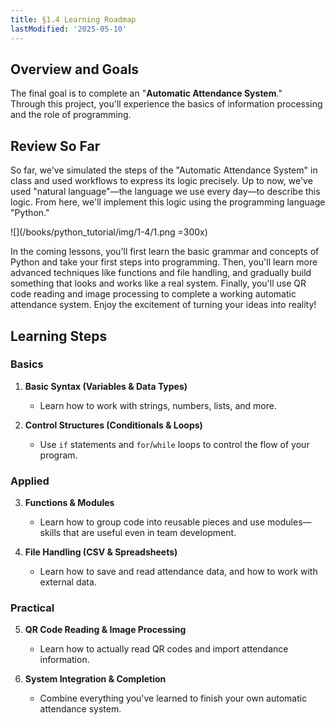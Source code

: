 ```yaml
---
title: §1.4 Learning Roadmap
lastModified: '2025-05-10'
---
```


## Overview and Goals

The final goal is to complete an "**Automatic Attendance System**."  
Through this project, you'll experience the basics of information processing and the role of programming.

## Review So Far

So far, we've simulated the steps of the "Automatic Attendance System" in class and used workflows to express its logic precisely. Up to now, we've used "natural language"—the language we use every day—to describe this logic. From here, we'll implement this logic using the programming language "Python."

![](/books/python_tutorial/img/1-4/1.png =300x)

In the coming lessons, you'll first learn the basic grammar and concepts of Python and take your first steps into programming. Then, you'll learn more advanced techniques like functions and file handling, and gradually build something that looks and works like a real system. Finally, you'll use QR code reading and image processing to complete a working automatic attendance system. Enjoy the excitement of turning your ideas into reality!

## Learning Steps

### Basics

1. **Basic Syntax (Variables & Data Types)**

    - Learn how to work with strings, numbers, lists, and more.

2. **Control Structures (Conditionals & Loops)**
    - Use `if` statements and `for`/`while` loops to control the flow of your program.

### Applied

3. **Functions & Modules**

    - Learn how to group code into reusable pieces and use modules—skills that are useful even in team development.

4. **File Handling (CSV & Spreadsheets)**
    - Learn how to save and read attendance data, and how to work with external data.

### Practical

5. **QR Code Reading & Image Processing**

    - Learn how to actually read QR codes and import attendance information.

6. **System Integration & Completion**
    - Combine everything you've learned to finish your own automatic attendance system.
